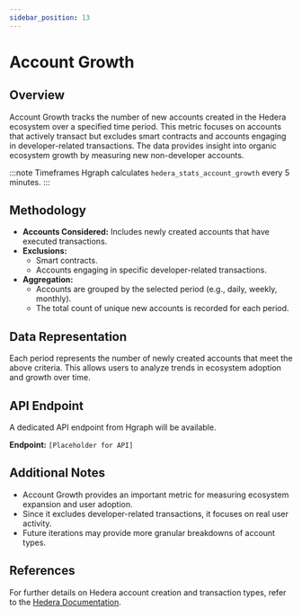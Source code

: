 ```yaml
---
sidebar_position: 13
---
```


# Account Growth

## Overview
Account Growth tracks the number of new accounts created in the Hedera ecosystem over a specified time period. This metric focuses on accounts that actively transact but excludes smart contracts and accounts engaging in developer-related transactions. The data provides insight into organic ecosystem growth by measuring new non-developer accounts.

:::note Timeframes
Hgraph calculates `hedera_stats_account_growth` every 5 minutes.
:::

## Methodology
- **Accounts Considered:** Includes newly created accounts that have executed transactions.
- **Exclusions:**
  - Smart contracts.
  - Accounts engaging in specific developer-related transactions.
- **Aggregation:**
  - Accounts are grouped by the selected period (e.g., daily, weekly, monthly).
  - The total count of unique new accounts is recorded for each period.

## Data Representation
Each period represents the number of newly created accounts that meet the above criteria. This allows users to analyze trends in ecosystem adoption and growth over time.

## API Endpoint
A dedicated API endpoint from Hgraph will be available.

**Endpoint:** `[Placeholder for API]`

## Additional Notes
- Account Growth provides an important metric for measuring ecosystem expansion and user adoption.
- Since it excludes developer-related transactions, it focuses on real user activity.
- Future iterations may provide more granular breakdowns of account types.

## References
For further details on Hedera account creation and transaction types, refer to the [Hedera Documentation](https://docs.hedera.com).

